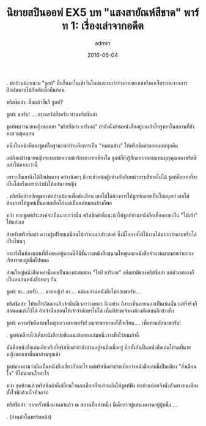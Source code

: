 ﻿---
title: 'นิยายสปินออฟ EX5 บท "แสงสายัณห์สีชาด" พาร์ท 1: เรื่องเล่าจากอดีต'
description: 'นิยายสปินออฟ EX5 บท "แสงสายัณห์สีชาด" พาร์ท 1: เรื่องเล่าจากอดีต'
date: 2016-06-04
image: "@assets/blog/ex5-4.webp"
imageAlt: re zero EX5 แปลไทย
categories: [ex5]
author: admin
tags: [rezeroex5]
hideToc: true
---
.
พ่อบ้านน้อยนาม "ชูลท์" ตื่นขึ้นมาในเช้าวันใหม่และพบว่าร่างกายของเขายังคงเจ็บระทมจากการฝึกฝนดาบไม้กับอัลเมื่อคืนก่อน

พริสซิลล่า: ตื่นแล้วงั้นรึ ชูลท์?

ชูลท์: ขอรับ! ....อรุณสวัสดิ์ขอรับ ท่านพริสซิลล่า

ชูลท์พบว่านายหญิงของเขา "พริสซิลล่า บาริเอล" กำลังนั่งอ่านหนังสืออยู่บนเก้าอี้หรูหราในสภาพที่ยังคงสวมชุดนอน

หนึ่งในหน้าที่ของชูลท์ในฐานะพ่อบ้านคือการเป็น "หมอนข้าง" ให้พริสซิลล่ากอดนอนทุกคืน

แต่ถึงแม้ว่านายหญิงจะชมเชยความน่ารักของเขาเพียงใด ชูลท์ก็ยังรู้สึกอยากตอบแทนบุญคุณของพริสซิลล่าให้มากกว่านี้

เพราะงั้นเขาถึงได้ฝึกฝนดาบ อย่างน้อยๆ ถึงจะช่วยต่อสู้อย่างอัลกับหน่วยรบสีชาดไม่ได้ ชูลท์ก็อยากที่จะเป็นโล่หรือเกราะกำบังให้แก่นายหญิง

.
พริสซิลล่าหยิกหูของพ่อบ้านน้อยเพื่อตักเตือน เธอไม่ได้ต้องการให้ชูลท์กลายเป็นโล่มนุษย์ เธอไม่ต้องการให้ชูลท์เป็นดาบหรือโล่ แต่เป็นแค่หมอนข้างก็พอ

ทว่า หากชูลท์ประสงค์จะเป็นมากกว่านั้น พริสซิลล่าก็แนะนำให้ชูลท์อ่านหนังสือเพื่อกลายเป็น "ไม้เท้า" ให้แก่เธอ

สำหรับพริสซิลล่า ความรู้เปรียบเสมือนไม้เท้าอเนกประสงค์ ซึ่งมีโอกาสให้ใช้งานได้มากกว่าดาบหรือโล่เป็นไหนๆ

กระทั่งในห้องนอนที่ทั้งสองอยู่ตอนนี้ก็มีชั้นวางหนังสือขนาดใหญ่และหนังสือจำนวนมากมายก่ายกองเรียงรายอยู่เต็มไปหมด

ส่วนใหญ่หนังสือเหล่านี้เคยเป็นของสะสมของ "ไรป์ บาริเอล" อดีตสามีของพริสซิลล่า แต่ตัวเธอเองก็เป็นหนอนหนังสือพอๆ กัน

ชูลท์: ขะ...ขอรับ.... นายหญิง! อา.... แต่ผมอ่านหนังสือไม่ออกขอรับ....

พริสซิลล่า: ไปขอให้อัลสอนสิ เจ้านั่นมีเวลาว่างเยอะ อีกอย่าง ถึงจะเห็นภายนอกเป็นเช่นนั้น แต่ที่จริงก็สอนคนเก่งใช้ได้ ถ้าเจ้านั่นสอนให้เจ้าจำอักษรไม่ได้ เห็นทีข้าพเจ้าคงต้องตัดแขนอีกข้างทิ้ง

ชูลท์: ความรับผิดชอบใหญ่หลวงมากขอรับ! ผมจะพยายามตั้งใจเรียน.... เพื่อท่านอัลนะขอรับ!

.
ชูลท์เหลือบไปเห็นหนังสือปกสีแดงแต้มทองเล่มหนึ่งวางทิ้งไว้บนเก้าอี้

มันคือหนังสือเล่มเดียวกับที่พริสซิลล่ากำลังอ่านอยู่จนถึงเมื่อครู่ อีกทั้งยังเป็นหนังสือเล่มโปรดที่นายหญิงของเขาตื่นมาอ่านทุกเช้า

ชูลท์ลองถามว่ามันเป็นหนังสือเกี่ยวกับอะไร แต่พริสซิลล่าบ่ายเบี่ยงว่าหนังสือเล่มนี้เป็นเพียง "สิ่งเตือนใจ" ที่ไม่น่าสนใจอะไร

ทว่า สุดท้ายแล้วพริสซิลล่าก็เปลี่ยนใจและเลือกที่จะอ่านมันให้ชูลท์ฟัง พ่อบ้านน้อยจึงนั่งตัวตรงบนเตียงตั้งใจฟังด้วยใจที่จดจ่อ

พริสซิลล่า: กาลครั้งหนึ่งนานมาแล้ว ณ สถานที่แห่งหนึ่ง มีเด็กสาวผู้แสนงดงามอยู่ผู้หนึ่ง....

.
(อ่านต่อในพาร์ทหน้า)


